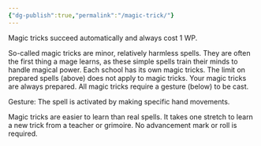 ```yaml
---
{"dg-publish":true,"permalink":"/magic-trick/"}
---
```


Magic tricks succeed automatically and always cost 1 WP.

So-called magic tricks are minor, relatively harmless spells.
They are often the first thing a mage learns, as these simple
spells train their minds to handle magical power. Each
school has its own magic tricks. The limit on prepared
spells (above) does not apply to magic tricks. Your magic
tricks are always prepared. All magic tricks require a gesture
(below) to be cast.

Gesture: The spell is activated by making specific
hand movements.

Magic tricks are easier to learn than real
spells. It takes one stretch to learn a new trick from a teacher
or grimoire. No advancement mark or roll is required.